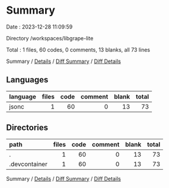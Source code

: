 # Summary

Date : 2023-12-28 11:09:59

Directory /workspaces/libgrape-lite

Total : 1 files,  60 codes, 0 comments, 13 blanks, all 73 lines

Summary / [Details](details.md) / [Diff Summary](diff.md) / [Diff Details](diff-details.md)

## Languages
| language | files | code | comment | blank | total |
| :--- | ---: | ---: | ---: | ---: | ---: |
| jsonc | 1 | 60 | 0 | 13 | 73 |

## Directories
| path | files | code | comment | blank | total |
| :--- | ---: | ---: | ---: | ---: | ---: |
| . | 1 | 60 | 0 | 13 | 73 |
| .devcontainer | 1 | 60 | 0 | 13 | 73 |

Summary / [Details](details.md) / [Diff Summary](diff.md) / [Diff Details](diff-details.md)